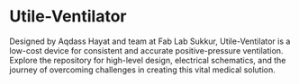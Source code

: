# Utile-Ventilator
Designed by Aqdass Hayat and team at Fab Lab Sukkur, Utile-Ventilator is a low-cost device for consistent and accurate positive-pressure ventilation. Explore the repository for high-level design, electrical schematics, and the journey of overcoming challenges in creating this vital medical solution.
